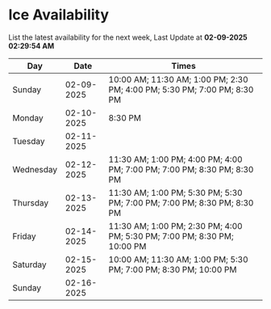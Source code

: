 # Ice Availability

List the latest availability for the next week, Last Update at **02-09-2025 02:29:54 AM**

| Day         | Date        | Times       |
| ----------- | ----------- | ----------- |
|Sunday|02-09-2025|10:00 AM; 11:30 AM; 1:00 PM; 2:30 PM; 4:00 PM; 5:30 PM; 7:00 PM; 8:30 PM|
|Monday|02-10-2025|8:30 PM|
|Tuesday|02-11-2025||
|Wednesday|02-12-2025|11:30 AM; 1:00 PM; 4:00 PM; 4:00 PM; 7:00 PM; 7:00 PM; 8:30 PM; 8:30 PM|
|Thursday|02-13-2025|11:30 AM; 1:00 PM; 5:30 PM; 5:30 PM; 7:00 PM; 7:00 PM; 8:30 PM; 8:30 PM|
|Friday|02-14-2025|11:30 AM; 1:00 PM; 2:30 PM; 4:00 PM; 5:30 PM; 7:00 PM; 8:30 PM; 10:00 PM|
|Saturday|02-15-2025|10:00 AM; 11:30 AM; 1:00 PM; 5:30 PM; 7:00 PM; 8:30 PM; 10:00 PM|
|Sunday|02-16-2025||
